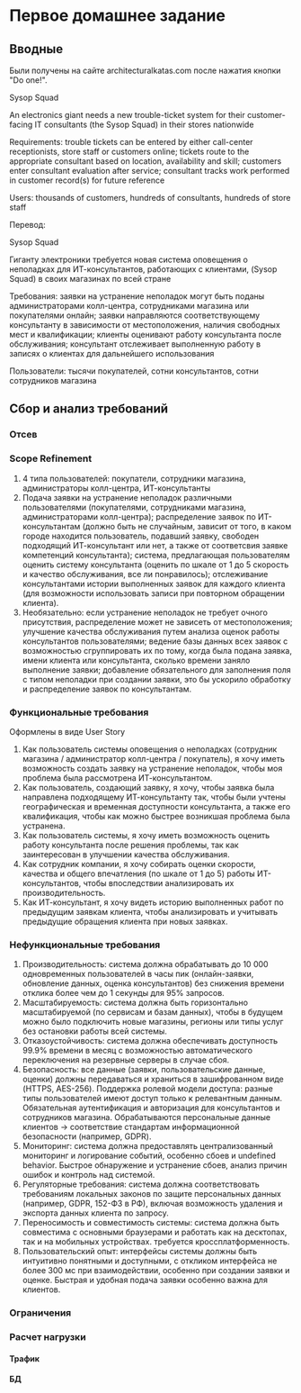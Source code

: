 # Первое домашнее задание

##  Вводные

Были получены на сайте architecturalkatas.com после нажатия кнопки "Do one!".

Sysop Squad

An electronics giant needs a new trouble-ticket system for their customer-facing IT consultants (the Sysop Squad) in their stores nationwide

Requirements: trouble tickets can be entered by either call-center receptionists, store staff or customers online; tickets route to the appropriate consultant based on location, availability and skill; customers enter consultant evaluation after service; consultant tracks work performed in customer record(s) for future reference

Users: thousands of customers, hundreds of consultants, hundreds of store staff

Перевод:

Sysop Squad

Гиганту электроники требуется новая система оповещения о неполадках для ИТ-консультантов, работающих с клиентами, (Sysop Squad) в своих магазинах по всей стране

Требования: заявки на устранение неполадок могут быть поданы администраторами колл-центра, сотрудниками магазина или покупателями онлайн; заявки направляются соответствующему консультанту в зависимости от местоположения, наличия свободных мест и квалификации; клиенты оценивают работу консультанта после обслуживания; консультант отслеживает выполненную работу в записях о клиентах для дальнейшего использования

Пользователи: тысячи покупателей, сотни консультантов, сотни сотрудников магазина

## Сбор и анализ требований

### Отсев



### Scope Refinement

1. 4 типа пользователей: покупатели, сотрудники магазина, администраторы колл-центра, ИТ-консультанты
2. Подача заявки на устранение неполадок различными пользователями (покупателями, сотрудниками магазина, администраторами колл-центра); распределение заявок по ИТ-консультантам (должно быть не случайным, зависит от того, в каком городе находится пользователь, подавший заявку, свободен подходящий ИТ-консультант или нет, а также от соответсвия заявке компетенций консультанта); система, предлагающая пользователям оценить систему консультанта (оценить по шкале от 1 до 5 скорость и качество обслуживания, все ли понравилось); отслеживание консультантами истории выполненных заявок для каждого клиента (для возможности использовать записи при повторном обращении клиента).
3. Необязательно: если устранение неполадок не требует очного присутствия, распределение может не зависеть от местоположения; улучшение качества обслуживания путем анализа оценок работы консультантов пользователями; ведение базы данных всех заявок с возможностью сгруппировать их по тому, когда была подана заявка, имени клиента или консультанта, сколько времени заняло выполнение заявки; добавление обязательного для заполнения поля с типом неполадки при создании заявки, это бы ускорило обработку и распределение заявок по консультантам.

### Функциональные требования

Оформлены в виде User Story

1. Как пользователь системы оповещения о неполадках (сотрудник магазина / администратор колл-центра / покупатель), я хочу иметь возможность создать заявку на устранение неполадок, чтобы моя проблема была рассмотрена ИТ-консультантом.
2. Как пользователь, создающий заявку, я хочу, чтобы заявка была направлена подходящему ИТ-консультанту так, чтобы были учтены географическая и временная доступности консультанта, а также его квалификация, чтобы как можно быстрее возникшая проблема была устранена.
3. Как пользователь системы, я хочу иметь возможность оценить работу консультанта после решения проблемы, так как заинтересован в улучшении качества обслуживания.
4. Как сотрудник компании, я хочу собирать оценки скорости, качества и общего впечатления (по шкале от 1 до 5) работы ИТ-консультантов, чтобы впоследствии анализировать их производительность.
5. Как ИТ-консультант, я хочу видеть историю выполненных работ по предыдущим заявкам клиента, чтобы анализировать и учитывать предыдущие обращения клиента при новых заявках.

### Нефункциональные требования

1. Производительность: система должна обрабатывать до 10 000 одновременных пользователей в часы пик (онлайн-заявки, обновление данных, оценка консультантов) без снижения времени отклика более чем до 1 секунды для 95% запросов.
2. Масштабируемость: система должна быть горизонтально масштабируемой (по сервисам и базам данных), чтобы в будущем можно было подключить новые магазины, регионы или типы услуг без остановки работы всей системы.
3. Отказоустойчивость: система должна обеспечивать доступность 99.9% времени в месяц с возможностью автоматического переключения на резервные серверы в случае сбоя.
4. Безопасность: все данные (заявки, пользовательские данные, оценки) должны передаваться и храниться в зашифрованном виде (HTTPS, AES-256).
Поддержка ролевой модели доступа: разные типы пользователей имеют доступ только к релевантным данным.
Обязательная аутентификация и авторизация для консультантов и сотрудников магазина.
Обрабатываются персональные данные клиентов → соответствие стандартам информационной безопасности (например, GDPR).
5. Мониторинг: система должна предоставлять централизованный мониторинг и логирование событий, особенно сбоев и undefined behavior.
Быстрое обнаружение и устранение сбоев, анализ причин ошибок и контроль над системой.
6. Регуляторные требования: система должна соответствовать требованиям локальных законов по защите персональных данных (например, GDPR, 152-ФЗ в РФ), включая возможность удаления и экспорта данных клиента по запросу.
7. Переносимость и совместимость системы: система должна быть совместима с основными браузерами и работать как на десктопах, так и на мобильных устройствах.
требуется кроссплатформенность.
8. Пользовательский опыт: интерфейсы системы должны быть интуитивно понятными и доступными, с откликом интерфейса не более 300 мс при взаимодействии, особенно при создании заявки и оценке. Быстрая и удобная подача заявки особенно важна для клиентов.

### Ограничения
### Расчет нагрузки
#### Трафик
#### БД
